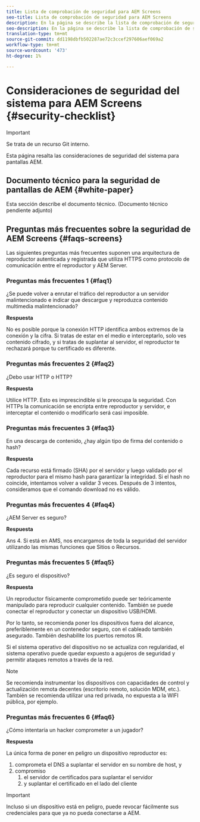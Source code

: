 ```yaml
---
title: Lista de comprobación de seguridad para AEM Screens
seo-title: Lista de comprobación de seguridad para AEM Screens
description: En la página se describe la lista de comprobación de seguridad para AEM Screens
seo-description: En la página se describe la lista de comprobación de seguridad para AEM Screens
translation-type: tm+mt
source-git-commit: dd1198dbfb502287ae72c3ccef297606aef069a2
workflow-type: tm+mt
source-wordcount: '473'
ht-degree: 1%

---
```



# Consideraciones de seguridad del sistema para AEM Screens {#security-checklist}

>[!IMPORTANT]
>Se trata de un recurso Git interno.

Esta página resalta las consideraciones de seguridad del sistema para pantallas AEM.


## Documento técnico para la seguridad de pantallas de AEM {#white-paper}

Esta sección describe el documento técnico. (Documento técnico pendiente adjunto)


## Preguntas más frecuentes sobre la seguridad de AEM Screens {#faqs-screens}

Las siguientes preguntas más frecuentes suponen una arquitectura de reproductor autenticada y registrada que utiliza HTTPS como protocolo de comunicación entre el reproductor y AEM Server.

### Preguntas más frecuentes 1 {#faq1}

¿Se puede volver a enrutar el tráfico del reproductor a un servidor malintencionado e indicar que descargue y reproduzca contenido multimedia malintencionado?

**Respuesta**

No es posible porque la conexión HTTP identifica ambos extremos de la conexión y la cifra. Si tratas de estar en el medio e interceptarlo, solo ves contenido cifrado, y si tratas de suplantar al servidor, el reproductor te rechazará porque tu certificado es diferente.


### Preguntas más frecuentes 2 {#faq2}

¿Debo usar HTTP o HTTP?

**Respuesta**

Utilice HTTP. Esto es imprescindible si le preocupa la seguridad. Con HTTPs la comunicación se encripta entre reproductor y servidor, e interceptar el contenido o modificarlo será casi imposible.


### Preguntas más frecuentes 3 {#faq3}

En una descarga de contenido, ¿hay algún tipo de firma del contenido o hash?

**Respuesta**

Cada recurso está firmado (SHA) por el servidor y luego validado por el reproductor para el mismo hash para garantizar la integridad.
Si el hash no coincide, intentamos volver a validar 3 veces. Después de 3 intentos, consideramos que el comando download no es válido.


### Preguntas más frecuentes 4 {#faq4}

¿AEM Server es seguro?

**Respuesta**

Ans 4. Si está en AMS, nos encargamos de toda la seguridad del servidor utilizando las mismas funciones que Sitios o Recursos.


### Preguntas más frecuentes 5 {#faq5}

¿Es seguro el dispositivo?

**Respuesta**

Un reproductor físicamente comprometido puede ser teóricamente manipulado para reproducir cualquier contenido. También se puede conectar el reproductor y conectar un dispositivo USB/HDMI.

Por lo tanto, se recomienda poner los dispositivos fuera del alcance, preferiblemente en un contenedor seguro, con el cableado también asegurado. También deshabilite los puertos remotos IR.

Si el sistema operativo del dispositivo no se actualiza con regularidad, el sistema operativo puede quedar expuesto a agujeros de seguridad y permitir ataques remotos a través de la red.
>[!NOTE]
>Se recomienda instrumentar los dispositivos con capacidades de control y actualización remota decentes (escritorio remoto, solución MDM, etc.). También se recomienda utilizar una red privada, no expuesta a la WIFI pública, por ejemplo.


### Preguntas más frecuentes 6 {#faq6}

¿Cómo intentaría un hacker comprometer a un jugador?

**Respuesta**

La única forma de poner en peligro un dispositivo reproductor es:

1. comprometa el DNS a suplantar el servidor en su nombre de host, y
1. compromiso
   1. el servidor de certificados para suplantar el servidor
   1. y suplantar el certificado en el lado del cliente

>[!IMPORTANT]
>Incluso si un dispositivo está en peligro, puede revocar fácilmente sus credenciales para que ya no pueda conectarse a AEM.






